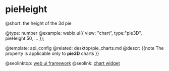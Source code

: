 pieHeight
=============


@short: the height of the 3d pie
	

@type: number
@example:
webix.ui({
	view: "chart",
	type:"pie3D",
	pieHeight:50,
    ...
});

@template:	api_config
@related: 
	desktop/pie_charts.md
@descr:
{{note
The property is applicable only to **pie3D** charts
}}



@seolinktop: [web ui framework](https://webix.com)
@seolink: [chart widget](https://webix.com/widget/charts/)